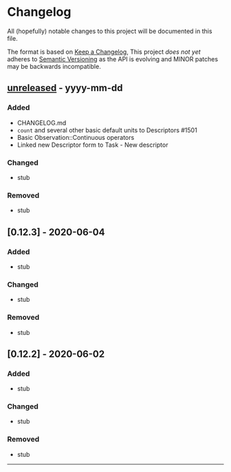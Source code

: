 # Changelog

All (hopefully) notable changes to this project will be documented in this file.

The format is based on [Keep a Changelog](https://keepachangelog.com/en/1.0.0/),
This project <em>does not yet</em> adheres to [Semantic Versioning](https://semver.org/spec/v2.0.0.html) as the API is evolving and MINOR patches may be backwards incompatible.

## [unreleased] - yyyy-mm-dd

### Added
- CHANGELOG.md
- `count` and several other basic default units to Descriptors #1501
- Basic Observation::Continuous operators
- Linked new Descriptor form to Task - New descriptor

### Changed
- stub 
### Removed 
- stub 

## [0.12.3] - 2020-06-04
### Added
- stub 
### Changed
- stub 
### Removed 
- stub 

## [0.12.2] - 2020-06-02
### Added
- stub 
### Changed
- stub 
### Removed 
- stub 

[unreleased]: https://github.com/SpeciesFileGroup/taxonworks/compare/v0.12.4...HEAD
[v0.12.4]: https://github.com/SpeciesFileGroup/taxonworks/compare/v0.12.3...v0.12.4
[v0.12.3]: https://github.com/SpeciesFileGroup/taxonworks/compare/v0.12.2...v0.12.3

----


